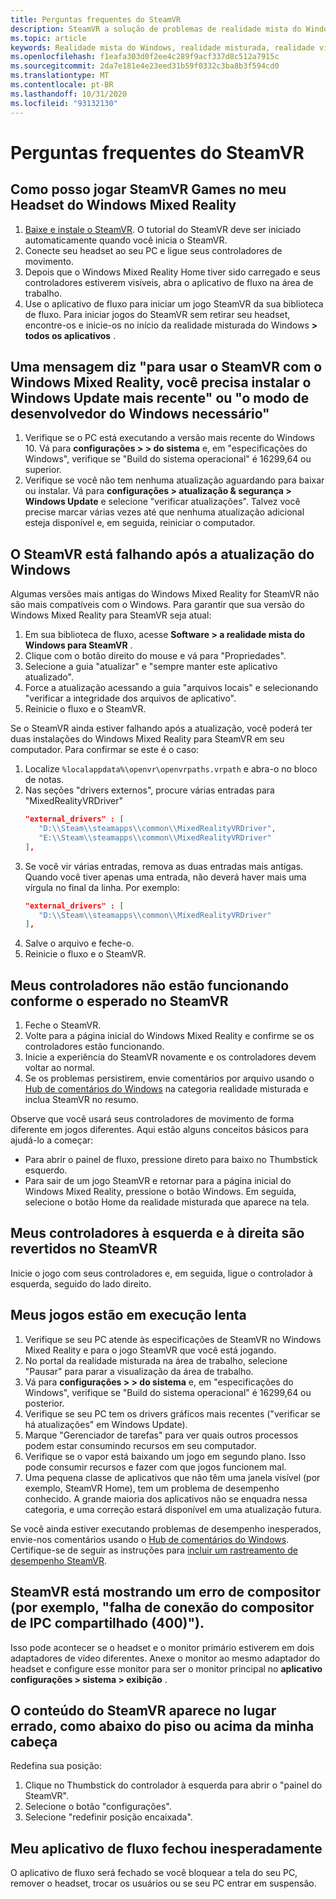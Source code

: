 ```yaml
---
title: Perguntas frequentes do SteamVR
description: SteamVR a solução de problemas de realidade mista do Windows que vai além da nossa documentação de suporte de consumidor padrão.
ms.topic: article
keywords: Realidade mista do Windows, realidade misturada, realidade virtual, VR, Sr, solução de problemas, erros, ajuda, suporte, SteamVR
ms.openlocfilehash: f1eafa303d0f2ee4c289f9acf337d8c512a7915c
ms.sourcegitcommit: 2da7e181e4e23eed31b59f0332c3ba8b3f594cd0
ms.translationtype: MT
ms.contentlocale: pt-BR
ms.lasthandoff: 10/31/2020
ms.locfileid: "93132130"
---
```

# <a name="steamvr-faqs"></a>Perguntas frequentes do SteamVR

## <a name="how-can-i-play-steamvr-games-in-my-windows-mixed-reality-headset"></a>Como posso jogar SteamVR Games no meu Headset do Windows Mixed Reality

1. [Baixe e instale o SteamVR](https://steamcdn-a.akamaihd.net/client/installer/SteamWindowsMRInstaller.exe). O tutorial do SteamVR deve ser iniciado automaticamente quando você inicia o SteamVR.
2. Conecte seu headset ao seu PC e ligue seus controladores de movimento.
3. Depois que o Windows Mixed Reality Home tiver sido carregado e seus controladores estiverem visíveis, abra o aplicativo de fluxo na área de trabalho.
4. Use o aplicativo de fluxo para iniciar um jogo SteamVR da sua biblioteca de fluxo. Para iniciar jogos do SteamVR sem retirar seu headset, encontre-os e inicie-os no início da realidade misturada do Windows **> todos os aplicativos** .

## <a name="a-message-says-to-use-steamvr-with-windows-mixed-reality-you-need-to-install-the-latest-windows-update-or-windows-developer-mode-required"></a>Uma mensagem diz "para usar o SteamVR com o Windows Mixed Reality, você precisa instalar o Windows Update mais recente" ou "o modo de desenvolvedor do Windows necessário"

1. Verifique se o PC está executando a versão mais recente do Windows 10. Vá para **configurações > > do sistema** e, em "especificações do Windows", verifique se "Build do sistema operacional" é 16299,64 ou superior.
2. Verifique se você não tem nenhuma atualização aguardando para baixar ou instalar. Vá para **configurações > atualização & segurança > Windows Update** e selecione "verificar atualizações". Talvez você precise marcar várias vezes até que nenhuma atualização adicional esteja disponível e, em seguida, reiniciar o computador.

## <a name="steamvr-is-crashing-after-updating-windows"></a>O SteamVR está falhando após a atualização do Windows

Algumas versões mais antigas do Windows Mixed Reality for SteamVR não são mais compatíveis com o Windows. Para garantir que sua versão do Windows Mixed Reality para SteamVR seja atual:

1. Em sua biblioteca de fluxo, acesse **Software > a realidade mista do Windows para SteamVR** .
2. Clique com o botão direito do mouse e vá para "Propriedades".
3. Selecione a guia "atualizar" e "sempre manter este aplicativo atualizado".
4. Force a atualização acessando a guia "arquivos locais" e selecionando "verificar a integridade dos arquivos de aplicativo".
5. Reinicie o fluxo e o SteamVR.

Se o SteamVR ainda estiver falhando após a atualização, você poderá ter duas instalações do Windows Mixed Reality para SteamVR em seu computador. Para confirmar se este é o caso:

1. Localize ```%localappdata%\openvr\openvrpaths.vrpath``` e abra-o no bloco de notas.
2. Nas seções "drivers externos", procure várias entradas para "MixedRealityVRDriver"
   ```json
   "external_drivers" : [
      "D:\\Steam\\steamapps\\common\\MixedRealityVRDriver",
      "E:\\Steam\\steamapps\\common\\MixedRealityVRDriver"
   ],
   ```
3. Se você vir várias entradas, remova as duas entradas mais antigas. Quando você tiver apenas uma entrada, não deverá haver mais uma vírgula no final da linha. Por exemplo: 
   ```json
   "external_drivers" : [
      "D:\\Steam\\steamapps\\common\\MixedRealityVRDriver"
   ],
   ```
4. Salve o arquivo e feche-o.
5. Reinicie o fluxo e o SteamVR.

## <a name="my-controllers-arent-working-as-expected-in-steamvr"></a>Meus controladores não estão funcionando conforme o esperado no SteamVR

1. Feche o SteamVR.
2. Volte para a página inicial do Windows Mixed Reality e confirme se os controladores estão funcionando.
3. Inicie a experiência do SteamVR novamente e os controladores devem voltar ao normal.
4. Se os problemas persistirem, envie comentários por arquivo usando o [Hub de comentários do Windows](https://support.microsoft.com/en-us/help/4021566/windows-10-send-feedback-to-microsoft-with-feedback-hub-app) na categoria realidade misturada e inclua SteamVR no resumo.

Observe que você usará seus controladores de movimento de forma diferente em jogos diferentes. Aqui estão alguns conceitos básicos para ajudá-lo a começar:
* Para abrir o painel de fluxo, pressione direto para baixo no Thumbstick esquerdo.
* Para sair de um jogo SteamVR e retornar para a página inicial do Windows Mixed Reality, pressione o botão Windows. Em seguida, selecione o botão Home da realidade misturada que aparece na tela.

## <a name="my-left-and-right-controllers-are-reversed-in-steamvr"></a>Meus controladores à esquerda e à direita são revertidos no SteamVR

Inicie o jogo com seus controladores e, em seguida, ligue o controlador à esquerda, seguido do lado direito.

## <a name="my-games-are-running-slowly"></a>Meus jogos estão em execução lenta

1. Verifique se seu PC atende às especificações de SteamVR no Windows Mixed Reality e para o jogo SteamVR que você está jogando.
2. No portal da realidade misturada na área de trabalho, selecione "Pausar" para parar a visualização da área de trabalho.
3. Vá para **configurações > > do sistema** e, em "especificações do Windows", verifique se "Build do sistema operacional" é 16299,64 ou posterior.
4. Verifique se seu PC tem os drivers gráficos mais recentes ("verificar se há atualizações" em Windows Update).
5. Marque "Gerenciador de tarefas" para ver quais outros processos podem estar consumindo recursos em seu computador.
6. Verifique se o vapor está baixando um jogo em segundo plano. Isso pode consumir recursos e fazer com que jogos funcionem mal.
7. Uma pequena classe de aplicativos que não têm uma janela visível (por exemplo, SteamVR Home), tem um problema de desempenho conhecido. A grande maioria dos aplicativos não se enquadra nessa categoria, e uma correção estará disponível em uma atualização futura.

Se você ainda estiver executando problemas de desempenho inesperados, envie-nos comentários usando o [Hub de comentários do Windows](https://support.microsoft.com/en-us/help/4021566/windows-10-send-feedback-to-microsoft-with-feedback-hub-app). Certifique-se de seguir as instruções para [incluir um rastreamento de desempenho SteamVR](using-steamvr-with-windows-mixed-reality.md#sharing-feedback-on-steamvr).

## <a name="steamvr-is-showing-a-compositor-error-for-example-shared-ipc-compositor-connect-failed-400"></a>SteamVR está mostrando um erro de compositor (por exemplo, "falha de conexão do compositor de IPC compartilhado (400)").

Isso pode acontecer se o headset e o monitor primário estiverem em dois adaptadores de vídeo diferentes. Anexe o monitor ao mesmo adaptador do headset e configure esse monitor para ser o monitor principal no **aplicativo configurações > sistema > exibição** .

## <a name="steamvr-content-appears-in-the-wrong-place-like-beneath-the-floor-or-above-my-head"></a>O conteúdo do SteamVR aparece no lugar errado, como abaixo do piso ou acima da minha cabeça

Redefina sua posição:

1. Clique no Thumbstick do controlador à esquerda para abrir o "painel do SteamVR".
2. Selecione o botão "configurações".
3. Selecione "redefinir posição encaixada".

## <a name="my-steam-app-closed-unexpectedly"></a>Meu aplicativo de fluxo fechou inesperadamente

O aplicativo de fluxo será fechado se você bloquear a tela do seu PC, remover o headset, trocar os usuários ou se seu PC entrar em suspensão.
